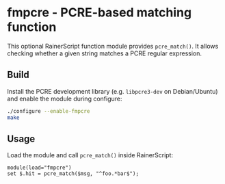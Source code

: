 # fmpcre - PCRE-based matching function

This optional RainerScript function module provides `pcre_match()`. It allows
checking whether a given string matches a PCRE regular expression.

## Build

Install the PCRE development library (e.g. `libpcre3-dev` on Debian/Ubuntu) and
enable the module during configure:

```bash
./configure --enable-fmpcre
make
```

## Usage

Load the module and call `pcre_match()` inside RainerScript:

```rsyslog
module(load="fmpcre")
set $.hit = pcre_match($msg, "^foo.*bar$");
```
